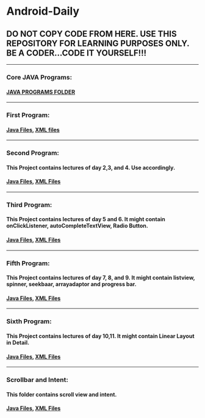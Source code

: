 # Android-Daily
## DO NOT COPY CODE FROM HERE. USE THIS REPOSITORY FOR LEARNING PURPOSES ONLY. BE A CODER...CODE IT YOURSELF!!!
---------------------------------------------------------------------------------------------------
###  Core JAVA Programs:
####  [JAVA PROGRAMS FOLDER](https://github.com/navendrasinghshekhawat/Android-Daily/tree/main/JAVA%20Programs)
-----------------------------------------------------------------------------
###  First Program:
####  [Java Files](https://github.com/navendrasinghshekhawat/Android-Daily/tree/main/FirstProgram/app/src/main/java/com/example/firstprogram), [XML files](https://github.com/navendrasinghshekhawat/Android-Daily/tree/main/FirstProgram/app/src/main/res/layout)
--------------------------------------------------------------------------
### Second Program:
#### This Project contains lectures of day 2,3, and 4. Use accordingly.
#### [Java Files](https://github.com/navendrasinghshekhawat/Android-Daily/tree/main/Secondprogram/app/src/main/java/com/example/secondprogram), [XML Files](https://github.com/navendrasinghshekhawat/Android-Daily/tree/main/Secondprogram/app/src/main/res/layout)
--------------------------------------------------------------------------
### Third Program:
#### This Project contains lectures of day 5 and 6. It might contain onClickListener, autoCompleteTextView, Radio Button.
#### [Java Files](https://github.com/navendrasinghshekhawat/Android-Daily/tree/main/ThirdProgram_Button/app/src/main/java/com/example/thirdprogram_button), [XML Files](https://github.com/navendrasinghshekhawat/Android-Daily/tree/main/ThirdProgram_Button/app/src/main/res/layout)
-------------------------------------------------------------------------------
### Fifth Program:
#### This Project contains lectures of day 7, 8, and 9. It might contain listview, spinner, seekbaar, arrayadaptor and progress bar.
#### [Java Files](https://github.com/navendrasinghshekhawat/Android-Daily/tree/main/FifthProgram/app/src/main/java/com/example/fifthprogram), [XML Files](https://github.com/navendrasinghshekhawat/Android-Daily/tree/main/FifthProgram/app/src/main/res/layout)
------------------------------------------------------------------------------
### Sixth Program:
#### This Project contains lectures of day 10,11. It might contain Linear Layout in Detail.
#### [Java Files](https://github.com/navendrasinghshekhawat/Android-Daily/tree/main/DemoLinearLayout/app/src/main/java/com/example/demolinearlayout), [XML Files](https://github.com/navendrasinghshekhawat/Android-Daily/tree/main/DemoLinearLayout/app/src/main/res/layout)
----------------------------------------------------------------------------------
### Scrollbar and Intent:
#### This folder contains scroll view and intent.
#### [Java Files](https://github.com/navendrasinghshekhawat/Android-Daily/tree/main/Demo_Scroll/app/src/main/java/com/example/demo_scroll), [XML Files](https://github.com/navendrasinghshekhawat/Android-Daily/tree/main/Demo_Scroll/app/src/main/res/layout)

